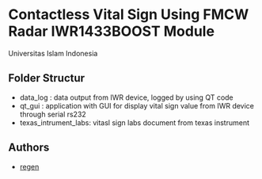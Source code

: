 # Contactless Vital Sign Using FMCW Radar IWR1433BOOST Module

Universitas Islam Indonesia

## Folder Structur

- data_log : data output from IWR device, logged by using QT code
- qt_gui : application with GUI for display vital sign value from IWR device through serial rs232
- texas_intrument_labs: vitasl sign labs document from texas instrument

## Authors

- [regen](https://github.com/ronaregen)
